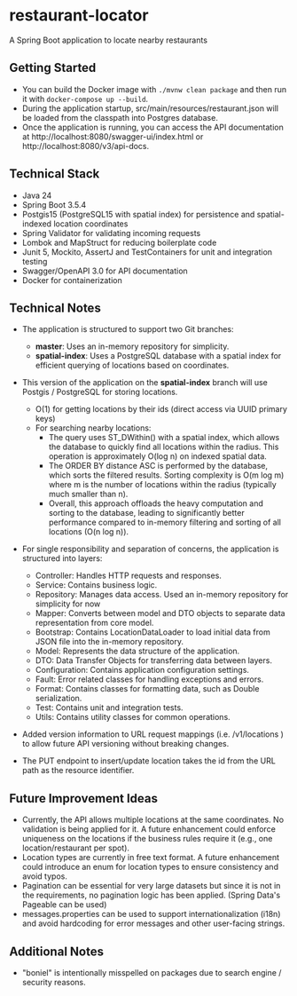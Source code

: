 # restaurant-locator

A Spring Boot application to locate nearby restaurants

## Getting Started
- You can build the Docker image with `./mvnw clean package` and then run it with `docker-compose up --build`.
- During the application startup, src/main/resources/restaurant.json will be loaded from the classpath into Postgres database.
- Once the application is running, you can access the API documentation at http://localhost:8080/swagger-ui/index.html or http://localhost:8080/v3/api-docs.

## Technical Stack
- Java 24
- Spring Boot 3.5.4
- Postgis15 (PostgreSQL15 with spatial index) for persistence and spatial-indexed location coordinates
- Spring Validator for validating incoming requests
- Lombok and MapStruct for reducing boilerplate code
- Junit 5, Mockito, AssertJ and TestContainers for unit and integration testing
- Swagger/OpenAPI 3.0 for API documentation
- Docker for containerization

## Technical Notes
- The application is structured to support two Git branches:
  - **master**: Uses an in-memory repository for simplicity.
  - **spatial-index**: Uses a PostgreSQL database with a spatial index for efficient querying of locations based on coordinates.


- This version of the application on the **spatial-index** branch will use Postgis / PostgreSQL for storing locations. 

  - O(1) for getting locations by their ids (direct access via UUID primary keys)
  - For searching nearby locations:
    - The query uses ST_DWithin() with a spatial index, which allows the database to quickly find all locations within the radius. This operation is approximately O(log n) on indexed spatial data. 
    - The ORDER BY distance ASC is performed by the database, which sorts the filtered results. Sorting complexity is O(m log m) where m is the number of locations within the radius (typically much smaller than n). 
    - Overall, this approach offloads the heavy computation and sorting to the database, leading to significantly better performance compared to in-memory filtering and sorting of all locations (O(n log n)).

- For single responsibility and separation of concerns, the application is structured into layers:
  - Controller: Handles HTTP requests and responses.
  - Service: Contains business logic.
  - Repository: Manages data access. Used an in-memory repository for simplicity for now
  - Mapper: Converts between model and DTO objects to separate data representation from core model.
  - Bootstrap: Contains LocationDataLoader to load initial data from JSON file into the in-memory repository.
  - Model: Represents the data structure of the application.
  - DTO: Data Transfer Objects for transferring data between layers.
  - Configuration: Contains application configuration settings.
  - Fault: Error related classes for handling exceptions and errors.
  - Format: Contains classes for formatting data, such as Double serialization.
  - Test: Contains unit and integration tests.
  - Utils: Contains utility classes for common operations.
  
- Added version information to URL request mappings (i.e. /v1/locations ) to allow future API versioning without breaking changes.

- The PUT endpoint to insert/update location takes the id from the URL path as the resource identifier.

## Future Improvement Ideas
- Currently, the API allows multiple locations at the same coordinates. No validation is being applied for it. 
A future enhancement could enforce uniqueness on the locations if the business rules require it (e.g., one location/restaurant per spot).
- Location types are currently in free text format. A future enhancement could introduce an enum for location types to ensure consistency and avoid typos.
- Pagination can be essential for very large datasets but since it is not in the requirements, no pagination logic has been applied. (Spring Data's Pageable can be used)
- messages.properties can be used to support internationalization (i18n) and avoid hardcoding for error messages and other user-facing strings.

## Additional Notes
- "boniel" is intentionally misspelled on packages due to search engine / security reasons.